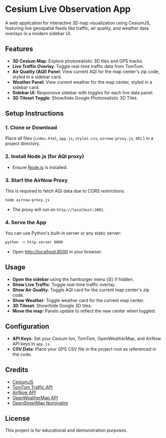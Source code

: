 # Cesium Live Observation App

A web application for interactive 3D map visualization using CesiumJS, featuring live geospatial feeds like traffic, air quality, and weather data overlays in a modern sidebar UI.

## Features
- **3D Cesium Map**: Explore photorealistic 3D tiles and GPS tracks.
- **Live Traffic Overlay**: Toggle real-time traffic data from TomTom.
- **Air Quality (AQI) Panel**: View current AQI for the map center's zip code, styled in a sidebar card.
- **Weather Panel**: View current weather for the map center, styled in a sidebar card.
- **Sidebar UI**: Responsive sidebar with toggles for each live data panel.
- **3D Tileset Toggle**: Show/hide Google Photorealistic 3D Tiles.

## Setup Instructions

### 1. Clone or Download
Place all files (`index.html`, `app.js`, `styles.css`, `airnow-proxy.js`, etc.) in a project directory.

### 2. Install Node.js (for AQI proxy)
- Ensure [Node.js](https://nodejs.org/) is installed.

### 3. Start the AirNow Proxy
This is required to fetch AQI data due to CORS restrictions.
```sh
node airnow-proxy.js
```
- The proxy will run on `http://localhost:3001`.

### 4. Serve the App
You can use Python's built-in server or any static server:
```sh
python -m http.server 8000
```
- Open [http://localhost:8000](http://localhost:8000) in your browser.

## Usage
- **Open the sidebar** using the hamburger menu (☰) if hidden.
- **Show Live Traffic**: Toggle real-time traffic overlay.
- **Show Air Quality**: Toggle AQI card for the current map center's zip code.
- **Show Weather**: Toggle weather card for the current map center.
- **3D Tileset**: Show/hide Google 3D tiles.
- **Move the map**: Panels update to reflect the new center when toggled.

## Configuration
- **API Keys**: Set your Cesium Ion, TomTom, OpenWeatherMap, and AirNow API keys in `app.js`.
- **CSV Data**: Place your GPS CSV file in the project root as referenced in the code.

## Credits
- [CesiumJS](https://cesium.com/cesiumjs/)
- [TomTom Traffic API](https://developer.tomtom.com/)
- [AirNow API](https://docs.airnowapi.org/)
- [OpenWeatherMap API](https://openweathermap.org/api)
- [OpenStreetMap Nominatim](https://nominatim.openstreetmap.org/)

## License
This project is for educational and demonstration purposes.
